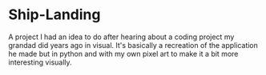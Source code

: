 # Ship-Landing
A project I had an idea to do after hearing about a coding project my grandad did years ago in visual. It's basically a recreation of the application he made but in python and with my own pixel art to make it a bit more interesting visually.
